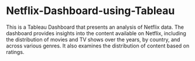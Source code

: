 # Netflix-Dashboard-using-Tableau
This is a Tableau Dashboard that presents an analysis of Netflix data. The dashboard provides insights into the content available on Netflix, including the distribution of movies and TV shows over the years, 
by country, and across various genres. It also examines the distribution of content based on ratings.
